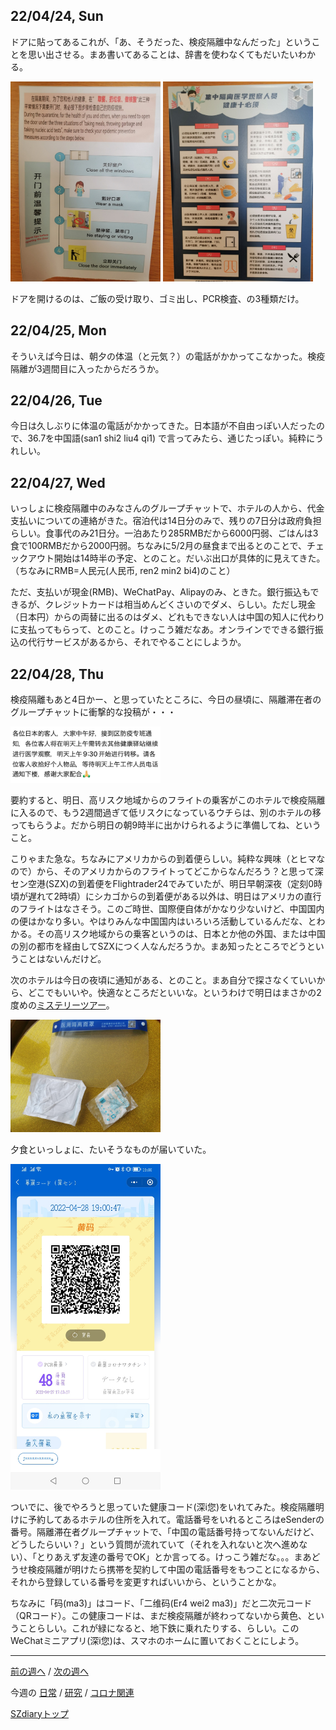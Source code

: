 ## 22/04/24, Sun

ドアに貼ってあるこれが、「あ、そうだった、検疫隔離中なんだった」ということを思い出させる。まあ書いてあることは、辞書を使わなくてもだいたいわかる。

<img src="https://github.com/akita11/SZdiary/blob/main/diary/photo/2022-04-24_11.01.20.jpg" width="240px">

<img src="https://github.com/akita11/SZdiary/blob/main/diary/photo/2022-04-24_11.01.27.jpg" width="240px">

ドアを開けるのは、ご飯の受け取り、ゴミ出し、PCR検査、の3種類だけ。


## 22/04/25, Mon

そういえば今日は、朝夕の体温（と元気？）の電話がかかってこなかった。検疫隔離が3週間目に入ったからだろうか。


## 22/04/26, Tue

今日は久しぶりに体温の電話がかかってきた。日本語が不自由っぽい人だったので、36.7を中国語(san1 shi2 liu4 qi1) で言ってみたら、通じたっぽい。純粋にうれしい。


## 22/04/27, Wed

いっしょに検疫隔離中のみなさんのグループチャットで、ホテルの人から、代金支払いについての連絡がきた。宿泊代は14日分のみで、残りの7日分は政府負担らしい。食事代のみ21日分。一泊あたり285RMBだから6000円弱、ごはんは3食で100RMBだから2000円弱。ちなみに5/2月の昼食まで出るとのことで、チェックアウト開始は14時半の予定、とのこと。だいぶ出口が具体的に見えてきた。（ちなみにRMB=人民元(人民币, ren2 min2 bi4)のこと）

ただ、支払いが現金(RMB)、WeChatPay、Alipayのみ、ときた。銀行振込もできるが、クレジットカードは相当めんどくさいのでダメ、らしい。ただし現金（日本円）からの両替に出るのはダメ、どれもできない人は中国の知人に代わりに支払ってもらって、とのこと。けっこう雑だなあ。オンラインでできる銀行振込の代行サービスがあるから、それでやることにしようか。


## 22/04/28, Thu

検疫隔離もあと4日かー、と思っていたところに、今日の昼頃に、隔離滞在者のグループチャットに衝撃的な投稿が・・・

<img src="https://github.com/akita11/SZdiary/blob/main/diary/photo/2022-04-28_12.36.28.png" width="240px">

要約すると、明日、高リスク地域からのフライトの乗客がこのホテルで検疫隔離に入るので、もう2週間過ぎて低リスクになっているウチらは、別のホテルの移ってもらうよ。だから明日の朝9時半に出かけられるように準備してね、ということ。

こりゃまた急な。ちなみにアメリカからの到着便らしい。純粋な興味（とヒマなので）から、そのアメリカからのフライトってどこからなんだろう？と思って深セン空港(SZX)の到着便をFlightrader24でみていたが、明日早朝深夜（定刻0時頃が遅れて2時頃）にシカゴからの到着便がある以外は、明日はアメリカの直行のフライトはなさそう。このご時世、国際便自体がかなり少ないけど、中国国内の便はかなり多い。やはりみんな中国国内はいろいろ活動しているんだな、とわかる。その高リスク地域からの乗客というのは、日本とか他の外国、または中国の別の都市を経由してSZXにつく人なんだろうか。まあ知ったところでどうということはないんだけど。

次のホテルは今日の夜頃に通知がある、とのこと。まあ自分で探さなくていいから、どこでもいいや。快適なところだといいな。というわけで明日はまさかの2度めの[ミステリーツアー](https://github.com/akita11/SZdiary/blob/main/diary/covid19/2204-3.md#220411-mon)。

<img src="https://github.com/akita11/SZdiary/blob/main/diary/photo/2022-04-28_18.29.36.jpg" width="240px">

夕食といっしょに、たいそうなものが届いていた。

<img src="https://github.com/akita11/SZdiary/blob/main/diary/photo/2022-04-28_19.00.49.jpg" width="240px">

ついでに、後でやろうと思っていた健康コード(深i您)をいれてみた。検疫隔離明けに予約してあるホテルの住所を入れて。電話番号をいれるところはeSenderの番号。隔離滞在者グループチャットで、「中国の電話番号持ってないんだけど、どうしたらいい？」という質問が流れていて（それを入れないと次へ進めない）、「とりあえず友達の番号でOK」とか言ってる。けっこう雑だな。。。まあどうせ検疫隔離が明けたら携帯を契約して中国の電話番号をもつことになるから、それから登録している番号を変更すればいいから、ということかな。

ちなみに「码(ma3)」はコード、「二维码(Er4 wei2 ma3)」だと二次元コード（QRコード）。この健康コードは、まだ検疫隔離が終わってないから黄色、ということらしい。これが緑になると、地下鉄に乗れたりする、らしい。このWeChatミニアプリ(深i您)は、スマホのホームに置いておくことにしよう。

***

[前の週へ](2204-4.md) /
[次の週へ](2205-1.md)

今週の
[日常](../diary/2204-5.md) /
[研究](../research/2204-5.md) /
[コロナ関連](../covid19/2204-5.md)

[SZdiaryトップ](../../README.md)
